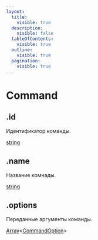 ```yaml
---
layout:
  title:
    visible: true
  description:
    visible: false
  tableOfContents:
    visible: true
  outline:
    visible: true
  pagination:
    visible: true
---
```


# Command

## .id

Идентификатор команды.

[string](https://developer.mozilla.org/ru/docs/Web/JavaScript/Reference/Global_Objects/String)

## .name

Название комнады.

[string](https://developer.mozilla.org/ru/docs/Web/JavaScript/Reference/Global_Objects/String)

## .options

Переданные аргументы команды.

[Array](https://developer.mozilla.org/ru/docs/Web/JavaScript/Reference/Global_Objects/Array)\<[CommandOption](commandoption.md)>
